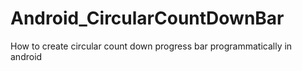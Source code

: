 # Android_CircularCountDownBar
How to create circular count down progress bar programmatically in android
